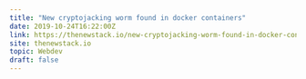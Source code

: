 ```yaml
---
title: "New cryptojacking worm found in docker containers"
date: 2019-10-24T16:22:00Z
link: https://thenewstack.io/new-cryptojacking-worm-found-in-docker-containers/?utm_medium=RSS&utm_source=hune
site: thenewstack.io
topic: Webdev
draft: false
---
```

